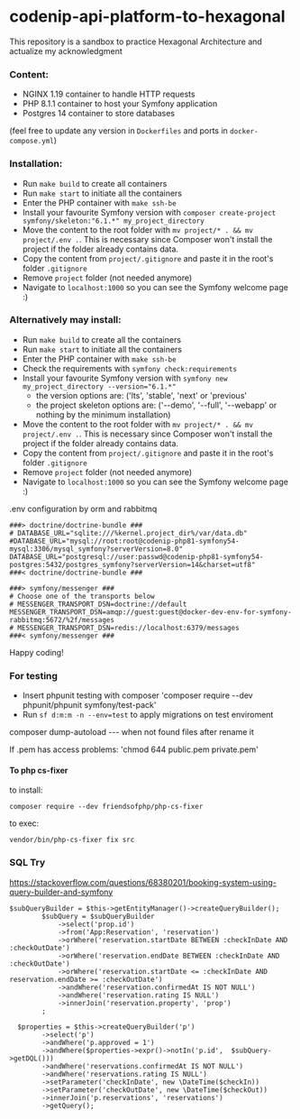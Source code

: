 # codenip-api-platform-to-hexagonal

This repository is a sandbox to practice Hexagonal Architecture and actualize my acknowledgment

### Content:
- NGINX 1.19 container to handle HTTP requests
- PHP 8.1.1 container to host your Symfony application
- Postgres 14 container to store databases

(feel free to update any version in `Dockerfiles` and ports in `docker-compose.yml`)

### Installation:
- Run `make build` to create all containers
- Run `make start` to initiate all the containers
- Enter the PHP container with `make ssh-be`
- Install your favourite Symfony version with `composer create-project symfony/skeleton:"6.1.*" my_project_directory`
- Move the content to the root folder with `mv project/* . && mv project/.env .`. This is necessary since Composer won't install the project if the folder already contains data.
- Copy the content from `project/.gitignore` and paste it in the root's folder `.gitignore`
- Remove `project` folder (not needed anymore)
- Navigate to `localhost:1000` so you can see the Symfony welcome page :)

### Alternatively may install:
- Run `make build` to create all the containers
- Run `make start` to initiate all the containers
- Enter the PHP container with `make ssh-be`
- Check the requirements with `symfony check:requirements`
- Install your favourite Symfony version with `symfony new my_project_directory --version="6.1.*"`
  - the version options are: ('lts', 'stable', 'next' or 'previous'
  - the project skeleton options are: ('--demo', '--full', '--webapp' or nothing by the minimum installation)
- Move the content to the root folder with `mv project/* . && mv project/.env .`. This is necessary since Composer won't install the project if the folder already contains data.
- Copy the content from `project/.gitignore` and paste it in the root's folder `.gitignore`
- Remove `project` folder (not needed anymore)
- Navigate to `localhost:1000` so you can see the Symfony welcome page :)


.env configuration by orm and rabbitmq

    ###> doctrine/doctrine-bundle ###
    # DATABASE_URL="sqlite:///%kernel.project_dir%/var/data.db"
    #DATABASE_URL="mysql://root:root@codenip-php81-symfony54-mysql:3306/mysql_symfony?serverVersion=8.0"
    DATABASE_URL="postgresql://user:passwd@codenip-php81-symfony54-postgres:5432/postgres_symfony?serverVersion=14&charset=utf8"
    ###< doctrine/doctrine-bundle ###
    
    ###> symfony/messenger ###
    # Choose one of the transports below
    # MESSENGER_TRANSPORT_DSN=doctrine://default
    MESSENGER_TRANSPORT_DSN=amqp://guest:guest@docker-dev-env-for-symfony-rabbitmq:5672/%2f/messages
    # MESSENGER_TRANSPORT_DSN=redis://localhost:6379/messages
    ###< symfony/messenger ###

Happy coding!

### For testing
- Insert phpunit testing with composer 'composer require --dev phpunit/phpunit symfony/test-pack'
- Run `sf d:m:m -n --env=test` to apply migrations on test enviroment

composer dump-autoload --- when not found files after rename it

If .pem has access problems: 'chmod 644 public.pem private.pem'

#### To php cs-fixer
to install:
    
    composer require --dev friendsofphp/php-cs-fixer
to exec:

    vendor/bin/php-cs-fixer fix src

### SQL Try
https://stackoverflow.com/questions/68380201/booking-system-using-query-builder-and-symfony

```
$subQueryBuilder = $this->getEntityManager()->createQueryBuilder();
        $subQuery = $subQueryBuilder
            ->select('prop.id')
            ->from('App:Reservation', 'reservation')
            ->orWhere('reservation.startDate BETWEEN :checkInDate AND :checkOutDate')
            ->orWhere('reservation.endDate BETWEEN :checkInDate AND :checkOutDate')
            ->orWhere('reservation.startDate <= :checkInDate AND reservation.endDate >= :checkOutDate')
            ->andWhere('reservation.confirmedAt IS NOT NULL')
            ->andWhere('reservation.rating IS NULL')
            ->innerJoin('reservation.property', 'prop')
        ;
        
  $properties = $this->createQueryBuilder('p')
        ->select('p')
        ->andWhere('p.approved = 1')
        ->andWhere($properties->expr()->notIn('p.id',  $subQuery->getDQL()))
        ->andWhere('reservations.confirmedAt IS NOT NULL')
        ->andWhere('reservations.rating IS NULL')
        ->setParameter('checkInDate', new \DateTime($checkIn))
        ->setParameter('checkOutDate', new \DateTime($checkOut))
        ->innerJoin('p.reservations', 'reservations')
        ->getQuery();
```


